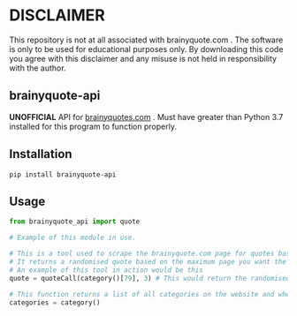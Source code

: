 # DISCLAIMER
This repository is not at all associated with brainyquote.com . The software is only to be used for educational purposes only. By downloading this code you agree with this disclaimer and any misuse is not held in responsibility with the author.
## brainyquote-api
**UNOFFICIAL** API for [brainyquotes.com](brainyquotes.com) . Must have greater than Python 3.7 installed for this program to function properly.
## Installation

```
pip install brainyquote-api
```

## Usage

```python
from brainyquote_api import quote

# Example of this module in use.

# This is a tool used to scrape the brainyquote.com page for quotes based on the specified category 
# It returns a randomised quote based on the maximum page you want the scraping tool to go through
# An example of this tool in action would be this
quote = quoteCall(category()[79], 3) # This would return the randomised quote from the specified category given by category()[79]

# This function returns a list of all categories on the website and when you call the quoteCall and use category()[*index value*] then it uses the specified category according to its index value in the list
categories = category()

```


